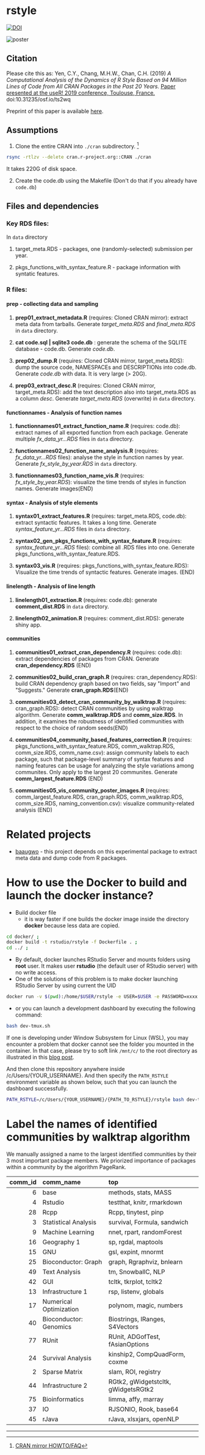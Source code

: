 # rstyle

[![DOI](https://zenodo.org/badge/168371451.svg)](https://zenodo.org/badge/latestdoi/168371451)

![poster](docs/user2019_poster.png)

## Citation

Please cite this as: Yen, C.Y., Chang, M.H.W., Chan, C.H. (2019) *A Computational Analysis of the Dynamics of R Style Based on 94 Million Lines of Code from All CRAN Packages in the Past 20 Years.* [Paper presented at the useR! 2019 conference, Toulouse, France.](docs/user2019_poster.pdf) doi:10.31235/osf.io/ts2wq

Preprint of this paper is available [here](https://osf.io/preprints/socarxiv/ts2wq/).

## Assumptions

1. Clone the entire CRAN into `./cran` subdirectory. [^1]

```sh
rsync -rtlzv --delete cran.r-project.org::CRAN ./cran
```

It takes 220G of disk space.

2. Create the code.db using the Makefile (Don't do that if you already have `code.db`)

## Files and dependencies

### Key RDS files:

In `data` directory

1. target_meta.RDS - packages, one (randomly-selected) submission per year.

2. pkgs_functions_with_syntax_feature.R - package information with syntatic features.

### R files:

#### prep - collecting data and sampling

1. **prep01_extract_metadata.R** (requires: Cloned CRAN mirror): extract meta data from tarballs. Generate *target_meta.RDS* and *final_meta.RDS* in `data` directory.

2. **cat code.sql | sqlite3 code.db** : generate the schema of the SQLITE database - code.db. Generate *code.db*.

3. **prep02_dump.R** (requires: Cloned CRAN mirror, target_meta.RDS): dump the source code, NAMESPACEs and DESCRIPTIONs into code.db. Generate *code.db* with data. It is very large (> 20G).

4. **prep03_extract_desc.R** (requires: Cloned CRAN mirror, target_meta.RDS): add the text description also into target_meta.RDS as a column *desc*. Generate *target_meta.RDS* (overwrite) in `data` directory.

#### functionnames - Analysis of function names

1. **functionnames01_extract_function_name.R** (requires: code.db): extract names of all exported function from each package. Generate multiple *fx_data_yr...RDS* files in `data` directory.

2. **functionnames02_function_name_analysis.R** (requires: *fx_data_yr...RDS* files): analyse the style in function names by year. Generate *fx_style_by_year.RDS* in `data` directory.

3. **functionnames03_function_name_vis.R** (requires: *fx_style_by_year.RDS*): visualize the time trends of styles in function names. Generate images(END)

#### syntax - Analysis of style elements

1. **syntax01_extract_features.R** (requires: target_meta.RDS, code.db): extract syntactic features. It takes a long time. Generate *syntax_feature_yr...RDS* files in `data` directory.

2. **syntax02_gen_pkgs_functions_with_syntax_feature.R** (requires: *syntax_feature_yr...RDS* files): combine all .RDS files into one. Generate pkgs_functions_with_syntax_feature.RDS.

3. **syntax03_vis.R** (requires: pkgs_functions_with_syntax_feature.RDS): Visualize the time trends of syntactic features. Generate images. (END)

#### linelength - Analysis of line length

1. **linelength01_extraction.R** (requires: code.db):  generate **comment_dist.RDS** in `data` directory.

2. **linelength02_animation.R** (requires: comment_dist.RDS): generate shiny app.

#### communities

1. **communities01_extract_cran_dependency.R** (requires: code.db): extract dependencies of packages from CRAN. Generate **cran_dependency.RDS** (END)

2. **communities02_build_cran_graph.R** (requires: cran_dependency.RDS): build CRAN dependency graph based on two fields, say "Import" and "Suggests." Generate **cran_graph.RDS**(END)

3. **communities03_detect_cran_community_by_walktrap.R** (requires: cran_graph.RDS): detect CRAN communities by using walktrap algorithm. Generate **comm_walktrap.RDS** and **comm_size.RDS**. In addition, it examines the robustness of identified communities with respect to the choice of random seeds(END)

4. **communities04_community_based_features_correction.R** (requires: pkgs_functions_with_syntax_feature.RDS, comm_walktrap.RDS, comm_size.RDS, comm_name.csv): assign community labels to each package, such that package-level summary of syntax features and naming features can be usage for analyzing the style variations among communites. Only apply to the largest 20 communites. Generate **comm_largest_feature.RDS** (END)

5. **communities05_vis_community_poster_images.R** (requires: comm_largest_feature.RDS, cran_graph.RDS, comm_walktrap.RDS, comm_size.RDS, naming_convention.csv): visualize community-related analysis (END)

# Related projects

* [baaugwo](https://github.com/chainsawriot/baaugwo) - this project depends on this experimental package to extract meta data and dump code from R packages.


# How to use the Docker to build and launch the docker instance?

- Build docker file
    - it is way faster if one builds the docker image inside the directory **docker** because less data are copied. 
```sh
cd docker/ ;
docker build -t rstudio/rstyle -f Dockerfile . ;
cd ../ ;
```
- By default, docker launches RStudio Server and mounts folders using **root** user. It makes user **rstudio** (the default user of RStudio server) with no write access. 
- One of the solutions of this problem is to make docker launching RStudio Server by using current the UID

```sh
docker run -v $(pwd):/home/$USER/rstyle -e USER=$USER -e PASSWORD=xxxx -e USERID=$UID -p 8787:8787 rstudio/rstyle
```
- or you can launch a development dashboard by executing the following command:
```sh
bash dev-tmux.sh
```

If one is developing under Window Subsystem for Linux (WSL), you may encounter a problem that docker cannot see the folder you mounted in the container. In that case, please try to soft link `/mnt/c/` to the root directory as illustrated in this [blog post](https://medium.com/@lixis630/extra-setup-on-wsl-for-ros-7c539463370a).

And then clone this repository anywhere inside /c/Users/{YOUR_USERNAME}. And then specify the `PATH_RSTYLE` environment variable as shown below, such that you can launch the dashboard successfully.

```sh
PATH_RSTYLE=/c/Users/{YOUR_USERNAME}/{PATH_TO_RSTYLE}/rstyle bash dev-tmux.sh
```
 
# Label the names of identified communities by walktrap algorithm
We manually assigned a name to the largest identified communities by their 3 most important package members. We priorized importance of packages within a community by the algorithm PageRank. 

| comm_id|comm_name              |top                                 |
|-------:|:----------------------|:-----------------------------------|
|       6|base                   |methods, stats, MASS                |
|       4|Rstudio                |testthat, knitr, rmarkdown          |
|      28|Rcpp                   |Rcpp, tinytest, pinp                |
|       3|Statistical Analysis   |survival, Formula, sandwich         |
|       9|Machine Learning       |nnet, rpart, randomForest           |
|      16|Geography 1            |sp, rgdal, maptools                 |
|      15|GNU                    |gsl, expint, mnormt                 |
|      25|Bioconductor: Graph    |graph, Rgraphviz, bnlearn           |
|      49|Text Analysis          |tm, SnowballC, NLP                  |
|      42|GUI                    |tcltk, tkrplot, tcltk2              |
|      13|Infrastructure 1       |rsp, listenv, globals               |
|      17|Numerical Optimization |polynom, magic, numbers             |
|      40|Bioconductor: Genomics |Biostrings, IRanges, S4Vectors      |
|      77|RUnit                  |RUnit, ADGofTest, fAsianOptions     |
|      24|Survival Analysis      |kinship2, CompQuadForm, coxme       |
|       2|Sparse Matrix          |slam, ROI, registry                 |
|      44|Infrastructure 2       |RGtk2, gWidgetstcltk, gWidgetsRGtk2 |
|      75|Bioinformatics         |limma, affy, marray                 |
|      37|IO                     |RJSONIO, Rook, base64               |
|      45|rJava                  |rJava, xlsxjars, openNLP            |

----
[^1]: [CRAN mirror HOWTO/FAQ](https://cran.r-project.org/mirror-howto.html)

